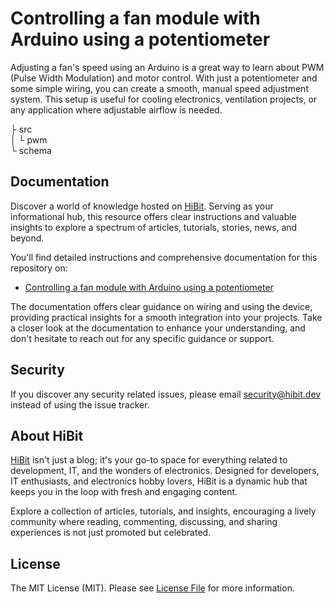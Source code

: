 # Controlling a fan module with Arduino using a potentiometer
Adjusting a fan's speed using an Arduino is a great way to learn about PWM (Pulse Width Modulation) and motor control. With just a potentiometer and some simple wiring, you can create a smooth, manual speed adjustment system. This setup is useful for cooling electronics, ventilation projects, or any application where adjustable airflow is needed.  

├ src  
│  └ pwm  
└ schema  

## Documentation
Discover a world of knowledge hosted on [HiBit](https://www.hibit.dev). Serving as your informational hub, this resource offers clear instructions and valuable insights to explore a spectrum of articles, tutorials, stories, news, and beyond.  

You'll find detailed instructions and comprehensive documentation for this repository on:
- [Controlling a fan module with Arduino using a potentiometer](https://www.hibit.dev/posts/235/controlling-a-fan-module-with-arduino-using-a-potentiometer)

The documentation offers clear guidance on wiring and using the device, providing practical insights for a smooth integration into your projects. Take a closer look at the documentation to enhance your understanding, and don't hesitate to reach out for any specific guidance or support.

## Security
If you discover any security related issues, please email security@hibit.dev instead of using the issue tracker.

## About HiBit
[HiBit](https://www.hibit.dev) isn't just a blog; it's your go-to space for everything related to development, IT, and the wonders of electronics. Designed for developers, IT enthusiasts, and electronics hobby lovers, HiBit is a dynamic hub that keeps you in the loop with fresh and engaging content.  

Explore a collection of articles, tutorials, and insights, encouraging a lively community where reading, commenting, discussing, and sharing experiences is not just promoted but celebrated.

## License
The MIT License (MIT). Please see [License File](LICENSE) for more information.
